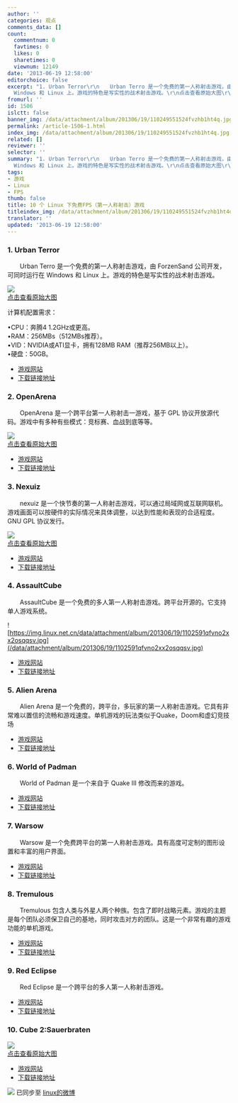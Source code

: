 ```yaml
---
author: ''
categories: 观点
comments_data: []
count:
  commentnum: 0
  favtimes: 0
  likes: 0
  sharetimes: 0
  viewnum: 12149
date: '2013-06-19 12:58:00'
editorchoice: false
excerpt: "1. Urban Terror\r\n　　Urban Terro 是一个免费的第一人称射击游戏，由 ForzenSand 公司开发，可同时运行在
  Windows 和 Linux 上。游戏的特色是写实性的战术射击游戏。\r\n点击查看原始大图\r\n计算机配置需求：CPU：奔腾4 1 ..."
fromurl: ''
id: 1506
islctt: false
banner_img: /data/attachment/album/201306/19/110249551524fvzhb1ht4q.jpg
permalink: /article-1506-1.html
index_img: /data/attachment/album/201306/19/110249551524fvzhb1ht4q.jpg
related: []
reviewer: ''
selector: ''
summary: "1. Urban Terror\r\n　　Urban Terro 是一个免费的第一人称射击游戏，由 ForzenSand 公司开发，可同时运行在
  Windows 和 Linux 上。游戏的特色是写实性的战术射击游戏。\r\n点击查看原始大图\r\n计算机配置需求：CPU：奔腾4 1 ..."
tags:
- 游戏
- Linux
- FPS
thumb: false
title: 10 个 Linux 下免费FPS（第一人称射击）游戏
titleindex_img: /data/attachment/album/201306/19/110249551524fvzhb1ht4q.jpg
translator: ''
updated: '2013-06-19 12:58:00'
---
```


### 1. Urban Terror


　　Urban Terro 是一个免费的第一人称射击游戏，由 ForzenSand 公司开发，可同时运行在 Windows 和 Linux 上。游戏的特色是写实性的战术射击游戏。


[![](/data/attachment/album/201306/19/110249551524fvzhb1ht4q.jpg)  
点击查看原始大图](https://img.linux.net.cn/data/attachment/album/201306/19/110249551524fvzhb1ht4q.jpg)


计算机配置需求：  
  
•CPU：奔腾4 1.2GHz或更高。  
•RAM：256MBs（512MBs推荐）。  
•VID：NVIDIA或ATI显卡，拥有128MB RAM（推荐256MB以上）。  
•硬盘：50GB。


* [游戏网站](http://www.urbanterror.info/home/)
* [下载链接地址](http://www.urbanterror.info/downloads/)


### 2. OpenArena


　　OpenArena 是一个跨平台第一人称射击一游戏，基于 GPL 协议开放源代码。游戏中有多种有些模式：竞标赛、血战到底等等。


[![](/data/attachment/album/201306/19/11025399115gok5c71sk1p.jpg)  
点击查看原始大图](https://img.linux.net.cn/data/attachment/album/201306/19/11025399115gok5c71sk1p.jpg)


* [游戏网站](http://www.openarena.ws/smfnews.php)
* [下载链接地址](http://www.openarena.ws/download.php)


### 3. Nexuiz


　　nexuiz 是一个快节奏的第一人称射击游戏，可以通过局域网或互联网联机。游戏画面可以按硬件的实际情况来具体调整，以达到性能和表现的合适程度。GNU GPL 协议发行。


[![](/data/attachment/album/201306/19/1102564oqfruyw6qwmdumm.jpg)  
点击查看原始大图](https://img.linux.net.cn/data/attachment/album/201306/19/1102564oqfruyw6qwmdumm.jpg)


* [游戏网站](http://www.nexuiz.com/)
* [下载链接地址](http://sourceforge.net/projects/nexuiz/files/NexuizRelease/Nexuiz%202.5.2/nexuiz-252.zip/download?use_mirror=kaz)


### 4. AssaultCube


　　AssaultCube 是一个免费的多人第一人称射击游戏。跨平台开源的。它支持单人游戏系统。


![https://img.linux.net.cn/data/attachment/album/201306/19/1102591qfvno2xx2osqqsv.jpg](/data/attachment/album/201306/19/1102591qfvno2xx2osqqsv.jpg)


* [游戏网站](http://assault.cubers.net/)
* [下载链接地址](http://assault.cubers.net/download.html)


### 5. Alien Arena


　　Alien Arena 是一个免费的，跨平台，多玩家的第一人称射击游戏。它具有非常难以置信的流畅和游戏速度。单机游戏的玩法类似于Quake，Doom和虚幻竞技场


* [游戏网站](http://red.planetarena.org/index.html)
* [下载链接地址](http://red.planetarena.org/aquire.html)


### 6. World of Padman


　　World of Padman 是一个来自于 Quake III 修改而来的游戏。


* [游戏网站](http://worldofpadman.net/website/)
* [下载链接地址](http://sourceforge.net/projects/worldofpadman/)


### 7. Warsow


　　Warsow 是一个免费跨平台的第一人称射击游戏。具有高度可定制的图形设置和丰富的用户界面。


* [游戏网站](http://www.warsow.net/)
* [下载链接地址](http://www.warsow.net/download)


### 8. Tremulous


　　Tremulous 包含人类与外星人两个种族。包含了即时战略元素。游戏的主题是每个团队必须保卫自己的基地，同时攻击对方的团队。这是一个非常有趣的游戏功能的单机游戏。


* [游戏网站](http://www.tremulous.net/)
* [下载链接地址](http://sourceforge.net/projects/tremulous/)


### 9. Red Eclipse


　　Red Eclipse 是一个跨平台的多人第一人称射击游戏。


* [游戏网站](http://www.redeclipse.net/)
* [下载链接地址](http://sourceforge.net/projects/redeclipse/)


### 10. Cube 2:Sauerbraten


[![](/data/attachment/album/201306/19/1103035o054420b8fb6xga.jpg)  
点击查看原始大图](https://img.linux.net.cn/data/attachment/album/201306/19/1103035o054420b8fb6xga.jpg)


* [游戏网站](http://sauerbraten.org/)
* [下载链接地址](http://sauerbraten.org/)


![](https://img.linux.net.cn/xwb/images/bgimg/icon_logo.png) 已同步至 [linux的微博](http://weibo.com/1772191555/zC8pNiBC9)